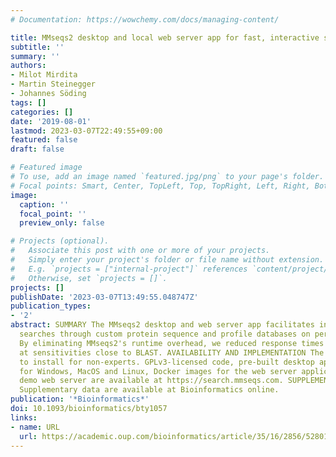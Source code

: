 ```yaml
---
# Documentation: https://wowchemy.com/docs/managing-content/

title: MMseqs2 desktop and local web server app for fast, interactive sequence searches
subtitle: ''
summary: ''
authors:
- Milot Mirdita
- Martin Steinegger
- Johannes Söding
tags: []
categories: []
date: '2019-08-01'
lastmod: 2023-03-07T22:49:55+09:00
featured: false
draft: false

# Featured image
# To use, add an image named `featured.jpg/png` to your page's folder.
# Focal points: Smart, Center, TopLeft, Top, TopRight, Left, Right, BottomLeft, Bottom, BottomRight.
image:
  caption: ''
  focal_point: ''
  preview_only: false

# Projects (optional).
#   Associate this post with one or more of your projects.
#   Simply enter your project's folder or file name without extension.
#   E.g. `projects = ["internal-project"]` references `content/project/deep-learning/index.md`.
#   Otherwise, set `projects = []`.
projects: []
publishDate: '2023-03-07T13:49:55.048747Z'
publication_types:
- '2'
abstract: SUMMARY The MMseqs2 desktop and web server app facilitates interactive sequence
  searches through custom protein sequence and profile databases on personal workstations.
  By eliminating MMseqs2's runtime overhead, we reduced response times to a few seconds
  at sensitivities close to BLAST. AVAILABILITY AND IMPLEMENTATION The app is easy
  to install for non-experts. GPLv3-licensed code, pre-built desktop app packages
  for Windows, MacOS and Linux, Docker images for the web server application and a
  demo web server are available at https://search.mmseqs.com. SUPPLEMENTARY INFORMATION
  Supplementary data are available at Bioinformatics online.
publication: '*Bioinformatics*'
doi: 10.1093/bioinformatics/bty1057
links:
- name: URL
  url: https://academic.oup.com/bioinformatics/article/35/16/2856/5280135
---
```


